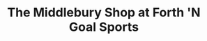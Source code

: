 ---
title: "The Middlebury Shop at Forth 'N Goal Sports"
url: /middlebury/the-middlebury-shop-at-forth-n-goal-sports/
shop: sports
---